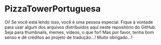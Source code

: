 # PizzaTowerPortuguesa
 Oi! Se você está lendo isso, você é uma pessoa especial.
 Fique à vontade para usar algum dos arquivos distribuídos aqui neste repositório do GitHub. Seja para thumbnails, memes, vídeos, o que for! Mas por favor, tenha bom senso e dê créditos ao projeto de tradução...! Muito obrigado...!
